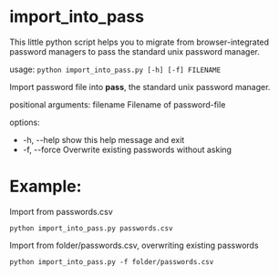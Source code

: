 # import_into_pass
This little python script helps you to migrate from browser-integrated password managers to pass the standard unix password manager.

usage: ```python import_into_pass.py [-h] [-f] FILENAME```

Import password file into **pass**, the standard unix password manager.

positional arguments:
  filename     Filename of password-file

options:
-   -h, --help   show this help message and exit
-   -f, --force  Overwrite existing passwords without asking

# Example:
Import from passwords.csv
```shell
python import_into_pass.py passwords.csv
```
Import from folder/passwords.csv, overwriting existing passwords
```shell
python import_into_pass.py -f folder/passwords.csv
```
